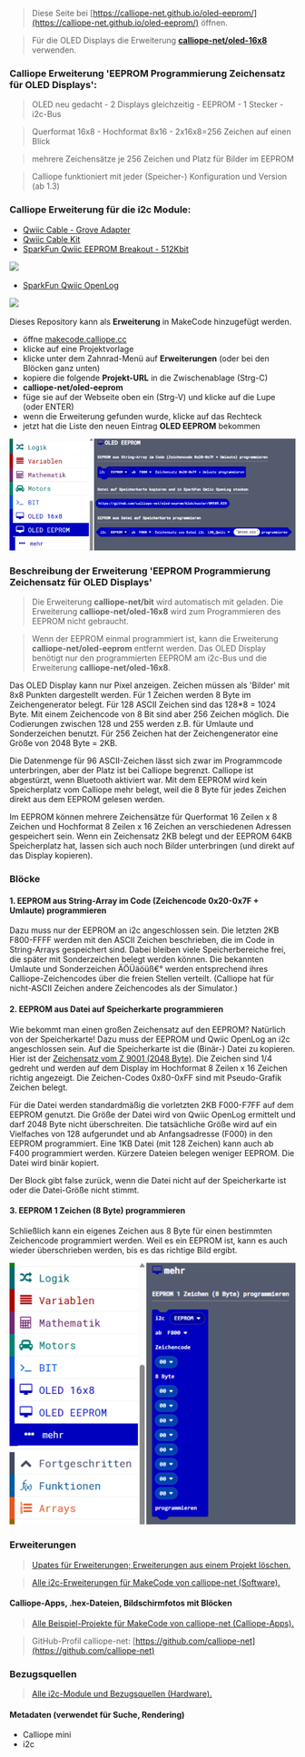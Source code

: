 
> Diese Seite bei [https://calliope-net.github.io/oled-eeprom/](https://calliope-net.github.io/oled-eeprom/) öffnen.

> Für die OLED Displays die Erweiterung [**calliope-net/oled-16x8**](https://calliope-net.github.io/oled-16x8/) verwenden.

### Calliope Erweiterung 'EEPROM Programmierung Zeichensatz für OLED Displays':

> OLED neu gedacht - 2 Displays gleichzeitig - EEPROM - 1 Stecker - i2c-Bus

> Querformat 16x8 - Hochformat 8x16 - 2x16x8=256 Zeichen auf einen Blick

> mehrere Zeichensätze je 256 Zeichen und Platz für Bilder im EEPROM

> Calliope funktioniert mit jeder (Speicher-) Konfiguration und Version (ab 1.3)

### Calliope Erweiterung für die i2c Module:

* [Qwiic Cable - Grove Adapter](https://www.sparkfun.com/products/15109)
* [Qwiic Cable Kit](https://www.sparkfun.com/products/15081)
* [SparkFun Qwiic EEPROM Breakout - 512Kbit](https://www.sparkfun.com/products/18355)

![](https://cdn.sparkfun.com//assets/parts/1/7/7/0/1/18355-SparkFun_Qwiic_EEPROM_Breakout_-_512Kbit-01.jpg)

* [SparkFun Qwiic OpenLog](https://www.sparkfun.com/products/15164)

![](https://cdn.sparkfun.com//assets/parts/1/3/5/5/4/15164-SparkFun_Qwiic_OpenLog-01.jpg)

Dieses Repository kann als **Erweiterung** in MakeCode hinzugefügt werden.

* öffne [makecode.calliope.cc](https://makecode.calliope.cc)
* klicke auf eine Projektvorlage
* klicke unter dem Zahnrad-Menü auf **Erweiterungen** (oder bei den Blöcken ganz unten)
* kopiere die folgende **Projekt-URL** in die Zwischenablage (Strg-C)
* **calliope-net/oled-eeprom**
* füge sie auf der Webseite oben ein (Strg-V) und klicke auf die Lupe (oder ENTER)
* wenn die Erweiterung gefunden wurde, klicke auf das Rechteck
* jetzt hat die Liste den neuen Eintrag **OLED EEPROM** bekommen

![](blocks.png)

### Beschreibung der Erweiterung 'EEPROM Programmierung Zeichensatz für OLED Displays'

> Die Erweiterung **calliope-net/bit** wird automatisch mit geladen.
> Die Erweiterung **calliope-net/oled-16x8** wird zum Programmieren des EEPROM nicht gebraucht.

> Wenn der EEPROM einmal programmiert ist, kann die Erweiterung **calliope-net/oled-eeprom** entfernt werden.
> Das OLED Display benötigt nur den programmierten EEPROM am i2c-Bus und die Erweiterung **calliope-net/oled-16x8**.

Das OLED Display kann nur Pixel anzeigen. Zeichen müssen als 'Bilder' mit 8x8 Punkten dargestellt werden.
Für 1 Zeichen werden 8 Byte im Zeichengenerator belegt. Für 128 ASCII Zeichen sind das 128*8 = 1024 Byte.
Mit einem Zeichencode von 8 Bit sind aber 256 Zeichen möglich. Die Codierungen zwischen 128 und 255 werden 
z.B. für Umlaute und Sonderzeichen benutzt. Für 256 Zeichen hat der Zeichengenerator eine Größe von 2048 Byte = 2KB.

Die Datenmenge für 96 ASCII-Zeichen lässt sich zwar im Programmcode unterbringen, aber der Platz ist bei Calliope begrenzt.
Calliope ist abgestürzt, wenn Bluetooth aktiviert war. Mit dem EEPROM wird kein Speicherplatz vom Calliope mehr 
belegt, weil die 8 Byte für jedes Zeichen direkt aus dem EEPROM gelesen werden.

Im EEPROM können mehrere Zeichensätze für Querformat 16 Zeilen x 8 Zeichen und Hochformat 8 Zeilen x 16 Zeichen 
an verschiedenen Adressen gespeichert sein. Wenn ein Zeichensatz 2KB belegt und der EEPROM 64KB
Speicherplatz hat, lassen sich auch noch Bilder unterbringen (und direkt auf das Display kopieren).

### Blöcke

#### 1. EEPROM aus String-Array im Code (Zeichencode 0x20-0x7F + Umlaute) programmieren

Dazu muss nur der EEPROM an i2c angeschlossen sein. Die letzten 2KB F800-FFFF werden mit den ASCII Zeichen beschrieben,
die im Code in String-Arrays gespeichert sind. Dabei bleiben viele Speicherbereiche frei, die später mit Sonderzeichen
belegt werden können. Die bekannten Umlaute und Sonderzeichen ÄÖÜäöüß€° werden entsprechend ihres Calliope-Zeichencodes
über die freien Stellen verteilt. (Calliope hat für nicht-ASCII Zeichen andere Zeichencodes als der Simulator.)

#### 2. EEPROM aus Datei auf Speicherkarte programmieren

Wie bekommt man einen großen Zeichensatz auf den EEPROM? Natürlich von der Speicherkarte!
Dazu muss der EEPROM und Qwiic OpenLog an i2c angeschlossen sein. Auf die Speicherkarte ist die (Binär-) Datei
zu kopieren. Hier ist der [Zeichensatz vom Z 9001 (2048 Byte)](BM505.BIN). Die Zeichen sind 1/4 gedreht und werden 
auf dem Display im Hochformat 8 Zeilen x 16 Zeichen richtig angezeigt. Die Zeichen-Codes 0x80-0xFF sind mit
Pseudo-Grafik Zeichen belegt.

Für die Datei werden standardmäßig die vorletzten 2KB F000-F7FF auf dem EEPROM genutzt. Die Größe der Datei wird
von Qwiic OpenLog ermittelt und darf 2048 Byte nicht überschreiten. Die tatsächliche Größe wird auf ein Vielfaches
von 128 aufgerundet und ab Anfangsadresse (F000) in den EEPROM programmiert. Eine 1KB Datei (mit 128 Zeichen)
kann auch ab F400 programmiert werden. Kürzere Dateien belegen weniger EEPROM. Die Datei wird binär kopiert.

Der Block gibt false zurück, wenn die Datei nicht auf der Speicherkarte ist oder die Datei-Größe nicht stimmt.

#### 3. EEPROM 1 Zeichen (8 Byte) programmieren

Schließlich kann ein eigenes Zeichen aus 8 Byte für einen bestimmten Zeichencode programmiert werden.
Weil es ein EEPROM ist, kann es auch wieder überschrieben werden, bis es das richtige Bild ergibt.

![](blocks-advanced.png)

### Erweiterungen

> [Upates für Erweiterungen; Erweiterungen aus einem Projekt löschen.](https://calliope-net.github.io/i2c-test#updates)

> [Alle i2c-Erweiterungen für MakeCode von calliope-net (Software).](https://calliope-net.github.io/i2c-test#erweiterungen)

#### Calliope-Apps, .hex-Dateien, Bildschirmfotos mit Blöcken

> [Alle Beispiel-Projekte für MakeCode von calliope-net (Calliope-Apps).](https://calliope-net.github.io/i2c-test#programmierbeispiele)

> GitHub-Profil calliope-net: [https://github.com/calliope-net](https://github.com/calliope-net)

### Bezugsquellen

> [Alle i2c-Module und Bezugsquellen (Hardware).](https://calliope-net.github.io/i2c-test#bezugsquellen)

#### Metadaten (verwendet für Suche, Rendering)

* Calliope mini
* i2c
